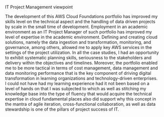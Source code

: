 IT Project Management viewpoint



The development of this AWS Cloud Foundations portfolio has improved my skills level on the technical aspect and the handling of data driven projects by scale in the small time of development. Employment in an academic environment as an IT Project Manager of such portfolio has improved my level of expertise in the academic environment.
Defining and creating cloud solutions, namely the data ingestion and transformation, monitoring, and governance, among others, allowed me to apply key AWS services in the settings of the project utilization. In all the case studies, I had an opportunity to exhibit systematic planning skills, seriousness to the stakeholders and delivery within the objectives and timelines.
Moreover, the portfolio enabled me to be more tactical in terms of cost management, data management and data monitoring performance that is the key component of driving digital transformation in learning organizations and technology-driven enterprises.
I could not have had my learning experience had it not been based on a level of hands on that I was subjected to which as well as stitching my knowledge base into the type of fluency that would acquire the technical expertise in cloud fundamental places also did support why this concept in the mantra of agile iteration, cross-functional collaboration, as well as data stewardship is one of the pillars of project success of IT.
